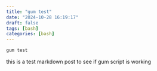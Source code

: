 ```yaml
---
title: "gum test"
date: "2024-10-28 16:19:17"
draft: false
tags: [bash]
categories: [bash]
---
```


```bash
gum test
```
this is a test markdown post to see if gum script is working
